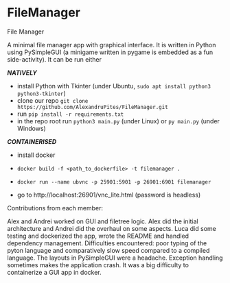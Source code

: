 # FileManager
File Manager

A minimal file manager app with graphical interface. It is written in Python
using PySimpleGUI (a minigame written in pygame is embedded as a fun side-activity).
It can be run either

***NATIVELY***
- install Python with Tkinter (under Ubuntu, ```sudo apt install python3 python3-tkinter```)
- clone our repo ```git clone https://github.com/AlexandruPites/FileManager.git```
- run ```pip install -r requirements.txt```
- in the repo root run ```python3 main.py``` (under Linux) or ```py main.py``` (under Windows)

***CONTAINERISED***
- install docker
- ```docker build -f <path_to_dockerfile> -t filemanager .```
- ```docker run --name ubvnc -p 25901:5901 -p 26901:6901 filemanager```

- go to http://localhost:26901/vnc_lite.html (password is headless)

Contributions from each member:

Alex and Andrei worked on GUI and filetree logic. Alex did the initial architecture and Andrei did the overhaul on some aspects.
Luca did some testing and dockerized the app, wrote the README and handled dependency management.
Difficulties encountered: poor typing of the pyton language and comparatively slow speed compared to a compiled language. The layouts in PySimpleGUI were a headache. Exception handling sometimes makes the application crash. It was a big difficulty to containerize a GUI app in docker.

